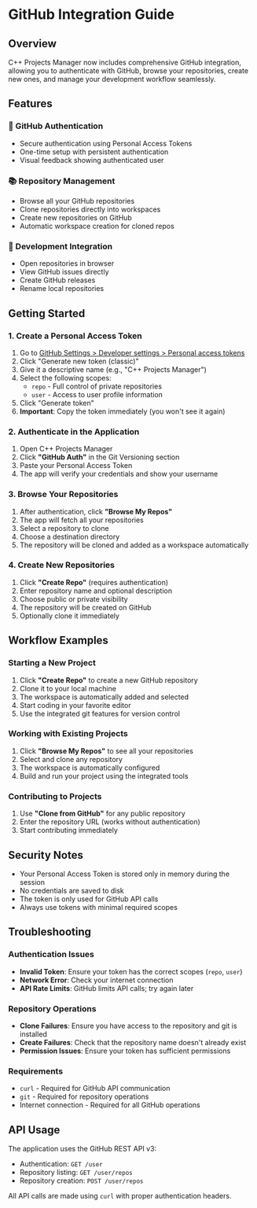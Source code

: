 # GitHub Integration Guide

## Overview
C++ Projects Manager now includes comprehensive GitHub integration, allowing you to authenticate with GitHub, browse your repositories, create new ones, and manage your development workflow seamlessly.

## Features

### 🔐 GitHub Authentication
- Secure authentication using Personal Access Tokens
- One-time setup with persistent authentication
- Visual feedback showing authenticated user

### 📚 Repository Management
- Browse all your GitHub repositories
- Clone repositories directly into workspaces
- Create new repositories on GitHub
- Automatic workspace creation for cloned repos

### 🔧 Development Integration
- Open repositories in browser
- View GitHub issues directly
- Create GitHub releases
- Rename local repositories

## Getting Started

### 1. Create a Personal Access Token
1. Go to [GitHub Settings > Developer settings > Personal access tokens](https://github.com/settings/tokens)
2. Click "Generate new token (classic)"
3. Give it a descriptive name (e.g., "C++ Projects Manager")
4. Select the following scopes:
   - `repo` - Full control of private repositories
   - `user` - Access to user profile information
5. Click "Generate token"
6. **Important**: Copy the token immediately (you won't see it again)

### 2. Authenticate in the Application
1. Open C++ Projects Manager
2. Click **"GitHub Auth"** in the Git Versioning section
3. Paste your Personal Access Token
4. The app will verify your credentials and show your username

### 3. Browse Your Repositories
1. After authentication, click **"Browse My Repos"**
2. The app will fetch all your repositories
3. Select a repository to clone
4. Choose a destination directory
5. The repository will be cloned and added as a workspace automatically

### 4. Create New Repositories
1. Click **"Create Repo"** (requires authentication)
2. Enter repository name and optional description
3. Choose public or private visibility
4. The repository will be created on GitHub
5. Optionally clone it immediately

## Workflow Examples

### Starting a New Project
1. Click **"Create Repo"** to create a new GitHub repository
2. Clone it to your local machine
3. The workspace is automatically added and selected
4. Start coding in your favorite editor
5. Use the integrated git features for version control

### Working with Existing Projects
1. Click **"Browse My Repos"** to see all your repositories
2. Select and clone any repository
3. The workspace is automatically configured
4. Build and run your project using the integrated tools

### Contributing to Projects
1. Use **"Clone from GitHub"** for any public repository
2. Enter the repository URL (works without authentication)
3. Start contributing immediately

## Security Notes

- Your Personal Access Token is stored only in memory during the session
- No credentials are saved to disk
- The token is only used for GitHub API calls
- Always use tokens with minimal required scopes

## Troubleshooting

### Authentication Issues
- **Invalid Token**: Ensure your token has the correct scopes (`repo`, `user`)
- **Network Error**: Check your internet connection
- **API Rate Limits**: GitHub limits API calls; try again later

### Repository Operations
- **Clone Failures**: Ensure you have access to the repository and git is installed
- **Create Failures**: Check that the repository name doesn't already exist
- **Permission Issues**: Ensure your token has sufficient permissions

### Requirements
- `curl` - Required for GitHub API communication
- `git` - Required for repository operations
- Internet connection - Required for all GitHub operations

## API Usage

The application uses the GitHub REST API v3:
- Authentication: `GET /user`
- Repository listing: `GET /user/repos`
- Repository creation: `POST /user/repos`

All API calls are made using `curl` with proper authentication headers.